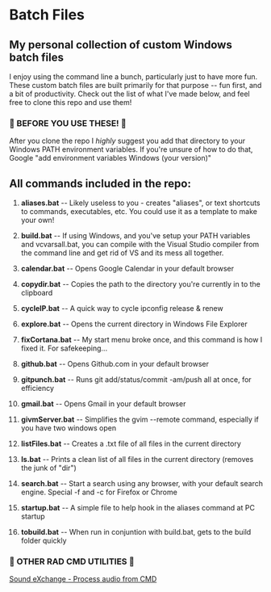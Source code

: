 # Batch Files
## My personal collection of custom Windows batch files
I enjoy using the command line a bunch, particularly just to have more fun.
These custom batch files are built primarily for that purpose -- fun first, and a bit of productivity.
Check out the list of what I've made below, and feel free to clone this repo and use them!

### &#x1F538; BEFORE YOU USE THESE! &#x1F538;
After you clone the repo I _highly_ suggest you add that directory to your Windows PATH environment variables.
If you're unsure of how to do that, Google "add environment variables Windows (your version)"

## All commands included in the repo:
1. **aliases.bat** -- Likely useless to you - creates "aliases", or text shortcuts to commands, executables, etc.  You could use it as a template to make your own!

2. **build.bat** -- If using Windows, and you've setup your PATH variables and vcvarsall.bat, you can compile with the Visual Studio compiler from the command line and get rid of VS and its mess all together.

3. **calendar.bat** -- Opens Google Calendar in your default browser

4. **copydir.bat** -- Copies the path to the directory you're currently in to the clipboard

5. **cycleIP.bat** -- A quick way to cycle ipconfig release & renew

6. **explore.bat** -- Opens the current directory in Windows File Explorer

7. **fixCortana.bat** -- My start menu broke once, and this command is how I fixed it.  For safekeeping...

8. **github.bat** -- Opens Github.com in your default browser

9. **gitpunch.bat** -- Runs git add/status/commit -am/push all at once, for efficiency

10. **gmail.bat** -- Opens Gmail in your default browser

11. **givmServer.bat** -- Simplifies the gvim --remote command, especially if you have two windows open

12. **listFiles.bat** -- Creates a .txt file of all files in the current directory

13. **ls.bat** -- Prints a clean list of all files in the current directory (removes the junk of "dir")

14. **search.bat** -- Start a search using any browser, with your default search engine.  Special -f and -c for Firefox or Chrome

15. **startup.bat** -- A simple file to help hook in the aliases command at PC startup

16. **tobuild.bat** -- When run in conjuntion with build.bat, gets to the build folder quickly

### &#x1F538; OTHER RAD CMD UTILITIES &#x1F538;

[Sound eXchange - Process audio from CMD](http://sox.sourceforge.net/)
